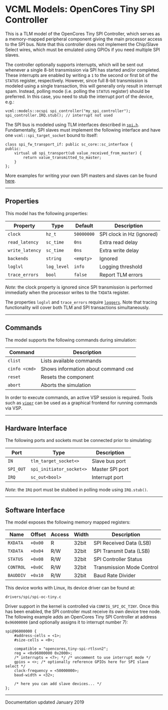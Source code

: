 # VCML Models: OpenCores Tiny SPI Controller
This is a TLM model of the OpenCores Tiny SPI Controller, which serves as a
memory-mapped peripheral component giving the main processor access to the SPI
bus. Note that this controller does not implement the Chip/Slave Select wires,
which must be emulated using GPIOs if you need multiple SPI slaves.

The controller optionally supports interrupts, which will be sent out whenever
a single 8-bit transmission via SPI has started and/or completed. These
interrupts are enabled by writing a `1` to the second or first bit of the
`STATUS` register, respectively. However, since full 8-bit transmission is
modeled using a single transaction, this will generally only result in
interrupt spam. Instead, polling mode (i.e. polling the `STATUS` register)
should be preferred. In this case, you need to stub the interrupt port of the
device, e.g.:

```
vcml::models::ocspi spi_controller("my_spi_controller");
spi_controller.IRQ.stub(); // interrupt not used
```

The SPI bus is modeled using TLM interfaces described in
[`spi.h`](../../include/vcml/spi.h). Fundamentally, SPI slaves must implement
the following interface and have one `vcml::spi_target_socket` bound to itself:

```
class spi_fw_transport_if: public sc_core::sc_interface {
public:
    virtual u8 spi_transport(u8 value_received_from_master) {
        return value_transmitted_to_master;
    }
};
```

More examples for writing your own SPI masters and slaves can be found
[here](../../test/test_spi.cpp).

----
## Properties
This model has the following properties:

| Property        | Type        | Default    | Description               |
| --------------- | ----------- | ---------- | ------------------------- |
| `clock`         | `hz_t`      | `50000000` | SPI clock in Hz (ignored) |
| `read_latency`  | `sc_time`   | `0ns`      | Extra read delay          |
| `write_latency` | `sc_time`   | `0ns`      | Extra write delay         |
| `backends`      | `string`    | `<empty>`  | Ignored                   |
| `loglvl`        | `log_level` | `info`     | Logging threshold         |
| `trace_errors`  | `bool`      | `false`    | Report TLM errors         |

*Note:* the clock property is ignored since SPI transmission is performed
immediatly when the processor writes to the `TXDATA` register.

The properties `loglvl` and `trace_errors` require [`loggers`](../logging.md).
Note that tracing functionality will cover both TLM and SPI transactions
simultaneously.


----
## Commands
The model supports the following commands during simulation:

| Command       | Description                           |
| ------------- | ------------------------------------- |
| `clist`       | Lists available commands              |
| `cinfo <cmd>` | Shows information about command `cmd` |
| `reset`       | Resets the component                  |
| `abort`       | Aborts the simulation                 |

In order to execute commands, an active VSP session is required. Tools such
as [`viper`](https://github.com/machineware-gmbh/viper/) can be used as a
graphical frontend for running commands via VSP.

----
## Hardware Interface
The following ports and sockets must be connected prior to simulating:

| Port      | Type                     | Description     |
| --------- | ------------------------ | --------------- |
| `IN`      | `tlm_target_socket<>`    | Slave bus port  |
| `SPI_OUT` | `spi_initiator_socket<>` | Master SPI port |
| `IRQ`     | `sc_out<bool>`           | Interrupt port  |

*Note*: the `IRQ` port must be stubbed in polling mode using `IRQ.stub()`.

----
## Software Interface
The model exposes the following memory mapped registers:

| Name      | Offset  | Access | Width | Description               |
| --------- | ------- | ------ | ----- | ------------------------- |
| `RXDATA`  | `+0x00` |  R     | 32bit | SPI Received Data (LSB)   |
| `TXDATA`  | `+0x04` |  R/W   | 32bit | SPI Transmit Data (LSB)   |
| `STATUS`  | `+0x08` |  R/W   | 32bit | SPI Controller Status     |
| `CONTROL` | `+0x0C` |  R/W   | 32bit | Transmission Mode Control |
| `BAUDDIV` | `+0x10` |  R/W   | 32bit | Baud Rate Divider         |

This device works with Linux, its device driver can be found at:
```
drivers/spi/spi-oc-tiny.c
```

Driver support in the kernel is controlled via `CONFIG_SPI_OC_TINY`. Once this
has been enabled, the SPI controller must receive its own device tree node. The
following example adds an OpenCores Tiny SPI Controller at address `0x96000000`
(and optionally assigns it to interrupt number 7):

```
spi@96000000 {
    #address-cells = <1>;
    #size-cells = <0>;

    compatible = "opencores,tiny-spi-rtlsvn2";
    reg = <0x96000000 0x2000>;
    /* interrupts = <7>; */ /* uncomment to use interrupt mode */
    gpios = <>; /* optionally reference GPIOs here for SPI slave select */
    clock-frequency = <50000000>;
    baud-width = <32>;

    /* here you can add slave devices... */
};
```

----
Documentation updated January 2019

